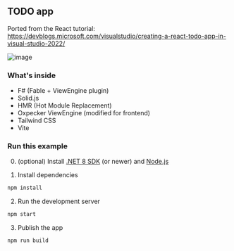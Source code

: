 ## TODO app

Ported from the React tutorial: https://devblogs.microsoft.com/visualstudio/creating-a-react-todo-app-in-visual-studio-2022/

![image](https://github.com/user-attachments/assets/2a9ce9d3-16a6-48b8-bf5f-577ffa3af92b)


### What's inside

- F# (Fable + ViewEngine plugin)
- Solid.js
- HMR (Hot Module Replacement)
- Oxpecker ViewEngine (modified for frontend)
- Tailwind CSS
- Vite

### Run this example

0. (optional) Install [.NET 8 SDK](https://dotnet.microsoft.com/en-us/download) (or newer) and [Node.js](https://nodejs.org/en)


1. Install dependencies

```bash
npm install
```

2. Run the development server

```bash
npm start
```

3. Publish the app

```bash
npm run build
```

